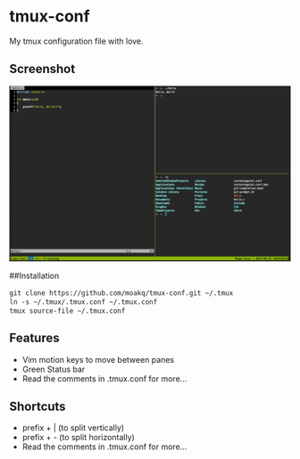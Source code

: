 # tmux-conf
My tmux configuration file with love.

## Screenshot

![alt text](https://github.com/moakq/tmux-conf/blob/master/screenshot.png "Screenshot")

##Installation

    git clone https://github.com/moakq/tmux-conf.git ~/.tmux
    ln -s ~/.tmux/.tmux.conf ~/.tmux.conf
    tmux source-file ~/.tmux.conf

## Features

* Vim motion keys to move between panes
* Green Status bar
* Read the comments in .tmux.conf for more...

## Shortcuts

* prefix + | (to split vertically)
* prefix + - (to split horizontally)
* Read the comments in .tmux.conf for more...
